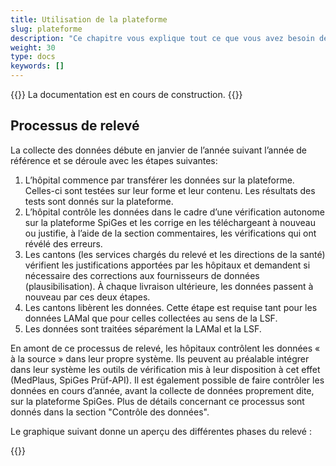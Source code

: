 ```yaml
---
title: Utilisation de la plateforme
slug: plateforme
description: "Ce chapitre vous explique tout ce que vous avez besoin de savoir sur le fonctionnement de la plateforme et sur son utilisation."
weight: 30
type: docs
keywords: []
---
```

{{<alert color="info">}}
La documentation est en cours de construction.
{{</alert>}}

## Processus de relevé

La collecte des données débute en janvier de l’année suivant l’année de référence et se déroule avec les étapes suivantes:

1. L’hôpital commence par transférer les données sur la plateforme. Celles-ci sont testées sur leur forme et leur contenu. Les résultats des tests sont donnés sur la plateforme. 
2. L’hôpital contrôle les données dans le cadre d’une vérification autonome sur la plateforme SpiGes et les corrige en les téléchargeant à nouveau ou justifie, à l’aide de la section commentaires, les vérifications qui ont révélé des erreurs. 
3. Les cantons (les services chargés du relevé et les directions de la santé) vérifient les justifications apportées par les hôpitaux et demandent si nécessaire des corrections aux fournisseurs de données (plausibilisation). À chaque livraison ultérieure, les données passent à nouveau par ces deux étapes. 
4. Les cantons libèrent les données. Cette étape est requise tant pour les données LAMal que pour celles collectées au sens de la LSF. 
5. Les données sont traitées séparément la LAMal et la LSF.

En amont de ce processus de relevé, les hôpitaux contrôlent les données « à la source » dans leur propre système. Ils peuvent au préalable intégrer dans leur système les outils de vérification mis à leur disposition à cet effet (MedPlaus, SpiGes Prüf-API). Il est également possible de faire contrôler les données en cours d’année, avant la collecte de données proprement dite, sur la plateforme SpiGes. Plus de détails concernant ce processus sont donnés dans la section "Contrôle des données".

Le graphique suivant donne un aperçu des différentes phases du relevé :

{{<insertImage image="phase_releve.jpg" class="edge max-w-90">}}
